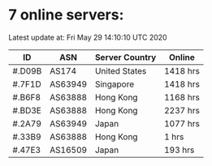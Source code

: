 # 7 online servers:

Latest update at: Fri May 29 14:10:10 UTC 2020

| ID | ASN | Server Country | Online |
| -- | --- | -------------- | ------ |
| #.D09B | AS174 | United States | 1418 hrs |
| #.7F1D | AS63949 | Singapore | 1418 hrs |
| #.B6F8 | AS63888 | Hong Kong | 1168 hrs |
| #.BD3E | AS63888 | Hong Kong | 2237 hrs |
| #.2A79 | AS63949 | Japan | 1077 hrs |
| #.33B9 | AS63888 | Hong Kong | 1 hrs |
| #.47E3 | AS16509 | Japan | 193 hrs |

